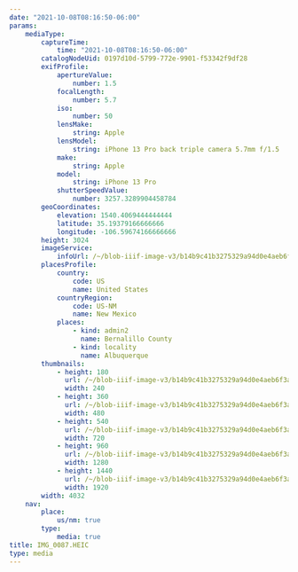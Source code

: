 ```yaml
---
date: "2021-10-08T08:16:50-06:00"
params:
    mediaType:
        captureTime:
            time: "2021-10-08T08:16:50-06:00"
        catalogNodeUid: 0197d10d-5799-772e-9901-f53342f9df28
        exifProfile:
            apertureValue:
                number: 1.5
            focalLength:
                number: 5.7
            iso:
                number: 50
            lensMake:
                string: Apple
            lensModel:
                string: iPhone 13 Pro back triple camera 5.7mm f/1.5
            make:
                string: Apple
            model:
                string: iPhone 13 Pro
            shutterSpeedValue:
                number: 3257.3289904458784
        geoCoordinates:
            elevation: 1540.4069444444444
            latitude: 35.19379166666666
            longitude: -106.59674166666666
        height: 3024
        imageService:
            infoUrl: /~/blob-iiif-image-v3/b14b9c41b3275329a94d0e4aeb6f3acb6529be82257812f2f3578c8f50960f5f/info.json
        placesProfile:
            country:
                code: US
                name: United States
            countryRegion:
                code: US-NM
                name: New Mexico
            places:
                - kind: admin2
                  name: Bernalillo County
                - kind: locality
                  name: Albuquerque
        thumbnails:
            - height: 180
              url: /~/blob-iiif-image-v3/b14b9c41b3275329a94d0e4aeb6f3acb6529be82257812f2f3578c8f50960f5f/full/240%2C180/0/default.jpg
              width: 240
            - height: 360
              url: /~/blob-iiif-image-v3/b14b9c41b3275329a94d0e4aeb6f3acb6529be82257812f2f3578c8f50960f5f/full/480%2C360/0/default.jpg
              width: 480
            - height: 540
              url: /~/blob-iiif-image-v3/b14b9c41b3275329a94d0e4aeb6f3acb6529be82257812f2f3578c8f50960f5f/full/720%2C540/0/default.jpg
              width: 720
            - height: 960
              url: /~/blob-iiif-image-v3/b14b9c41b3275329a94d0e4aeb6f3acb6529be82257812f2f3578c8f50960f5f/full/1280%2C960/0/default.jpg
              width: 1280
            - height: 1440
              url: /~/blob-iiif-image-v3/b14b9c41b3275329a94d0e4aeb6f3acb6529be82257812f2f3578c8f50960f5f/full/1920%2C1440/0/default.jpg
              width: 1920
        width: 4032
    nav:
        place:
            us/nm: true
        type:
            media: true
title: IMG_0087.HEIC
type: media
---
```

